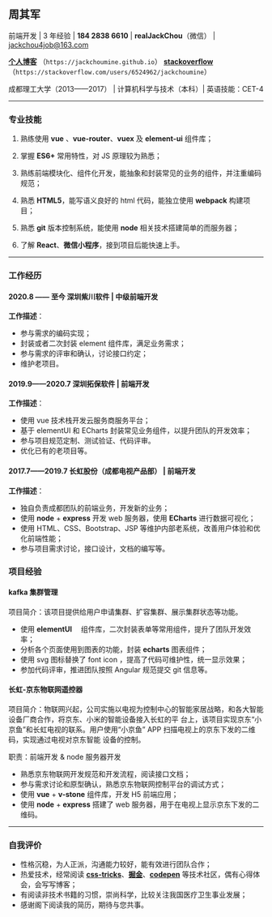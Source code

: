 ## 周其军

前端开发 | 3 年经验 | **184 2838 6610** | **realJackChou**（微信） | jackchou4job@163.com

**[个人博客](https://jackchoumine.github.io/)** （`https://jackchoumine.github.io`）
**[stackoverflow](https://stackoverflow.com/users/6524962/jackchoumine)**（`https://stackoverflow.com/users/6524962/jackchoumine`）

成都理工大学（2013——2017） | 计算机科学与技术（本科）| 英语技能：CET-4

---

### 专业技能

1. 熟练使用 **vue** 、**vue-router**、**vuex** 及 **element-ui** 组件库；

2. 掌握 **ES6+** 常用特性，对 JS 原理较为熟悉；

3. 熟练前端模块化、组件化开发，能抽象和封装常见的业务的组件，并注重编码规范；

4. 熟悉 **HTML5**，能写语义良好的 html 代码，能独立使用 **webpack** 构建项目；

5. 熟悉 **git** 版本控制系统，能使用 **node** 相关技术搭建简单的而服务器；

6. 了解 **React**、**微信小程序**，接到项目后能快速上手。

---

### 工作经历

#### 2020.8 —— 至今 深圳紫川软件 | 中级前端开发

**工作描述**：

- 参与需求的编码实现；
- 封装或者二次封装 element 组件库，满足业务需求；
- 参与需求的评审和确认，讨论接口约定；
- 维护老项目。

#### 2019.9——2020.7 深圳拓保软件 | 前端开发

**工作描述**：

- 使用 vue 技术栈开发云服务商服务平台；
- 基于 elementUI 和 ECharts 封装常见业务组件，以提升团队的开发效率；
- 参与项目规范定制、测试验证、代码评审。
- 优化已有的老项目等。

#### 2017.7——2019.7 长虹股份（成都电视产品部） | 前端开发

**工作描述**：

- 独自负责成都团队的前端业务，开发新的业务；
- 使用 **node** + **express** 开发 web 服务器，使用 **ECharts** 进行数据可视化；
- 使用 HTML、CSS、Bootstrap、JSP 等维护内部老系统，改善用户体验和优化前端性能；
- 参与项目需求讨论，接口设计，文档的编写等。

### 项目经验

#### kafka 集群管理

项目简介：该项目提供给用户申请集群、扩容集群、展示集群状态等功能。

- 使用 **elementUI** 　组件库，二次封装表单等常用组件，提升了团队开发效率；
- 分析各个页面使用到图表的功能，封装 **echarts** 图表组件；
- 使用 svg 图标替换了 font icon ，提高了代码可维护性，统一显示效果；
- 参加代码评审，推进团队按照 Angular 规范提交 git 信息等。

#### 长虹-京东物联网遥控器

项目简介：物联网兴起，公司实施以电视为控制中心的智能家居战略，和各大智能设备厂商合作，将京东、小米的智能设备接入长虹的平
台上，该项目实现京东“小京鱼”和长虹电视的联系。用户使用“小京鱼” APP 扫描电视上的京东下发的二维码，实现通过电视对京东智能
设备的控制。

职责：前端开发 & node 服务器开发

- 熟悉京东物联网开发规范和开发流程，阅读接口文档；
- 参与需求讨论和原型确认，熟悉京东物联网控制平台的调试方式；
- 使用 **vue** + **v-stone** 组件库，开发 H5 前端应用；
- 使用 **node** + **express** 搭建了 web 服务器，用于在电视上显示京东下发的二维码。

---

### 自我评价

- 性格沉稳，为人正派，沟通能力较好，能有效进行团队合作；
- 热爱技术，经常阅读
  **[css-tricks](https://css-tricks.com/)**、**[掘金](https://juejin.im/timeline)**、**[codepen](https://codepen.io/)**
  等技术社区，偶有心得体会，会写写博客；
- 有阅读非技术书籍的习惯，崇尚科学，比较关注我国医疗卫生事业发展；
- 感谢阁下阅读我的简历，期待与您共事。
